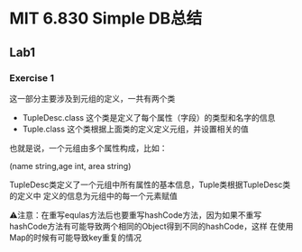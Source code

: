 # MIT 6.830 Simple DB总结
## Lab1
### Exercise 1
这一部分主要涉及到元组的定义，一共有两个类
- TupleDesc.class 这个类是定义了每个属性（字段）的类型和名字的信息
- Tuple.class 这个类根据上面类的定义定义元组，并设置相关的值

也就是说，一个元组由多个属性构成，比如：

(name string,age int, area string)

TupleDesc类定义了一个元组中所有属性的基本信息，Tuple类根据TupleDesc类的定义中
定义的信息为元组中的每一个元素赋值

⚠️注意：在重写equlas方法后也要重写hashCode方法，因为如果不重写
hashCode方法有可能导致两个相同的Object得到不同的hashCode，这样
在使用Map的时候有可能导致key重复的情况